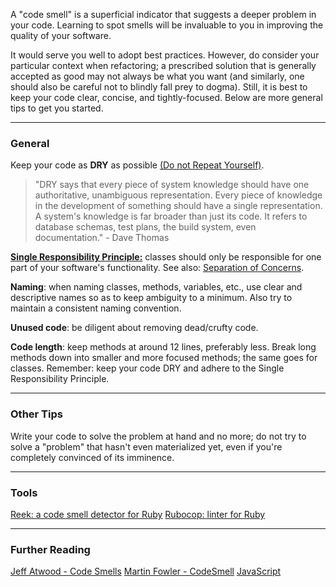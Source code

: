 A "code smell" is a superficial indicator that suggests a deeper problem in your code. Learning to spot smells will be invaluable to you in improving the quality of your software.

It would serve you well to adopt best practices. However, do consider your particular context when refactoring; a prescribed solution that is generally accepted as good may not always be what you want (and similarly, one should also be careful not to blindly fall prey to dogma). Still, it is best to keep your code clear, concise, and tightly-focused. Below are more general tips to get you started.

----

### General

Keep your code as **DRY** as possible [(Do not Repeat Yourself)](http://www.artima.com/intv/dry.html).

> "DRY says that every piece of system knowledge should have one authoritative, unambiguous representation. Every piece of knowledge in the development of something should have a single representation. A system's knowledge is far broader than just its code. It refers to database schemas, test plans, the build system, even documentation." - Dave Thomas

**[Single Responsibility Principle:](https://en.wikipedia.org/wiki/Single_responsibility_principle)** classes should only be responsible for one part of your software's functionality. See also: [Separation of Concerns](https://en.wikipedia.org/wiki/Separation_of_concerns).

**Naming**: when naming classes, methods, variables, etc., use clear and descriptive names so as to keep ambiguity to a minimum. Also try to maintain a consistent naming convention.

**Unused code**: be diligent about removing dead/crufty code.

**Code length**: keep methods at around 12 lines, preferably less. Break long methods down into smaller and more focused methods; the same goes for classes. Remember: keep your code DRY and adhere to the Single Responsibility Principle.

----

### Other Tips

Write your code to solve the problem at hand and no more; do not try to solve a "problem" that hasn't even materialized yet, even if you're completely convinced of its imminence.

----

### Tools

[Reek: a code smell detector for Ruby](https://github.com/troessner/reek)
[Rubocop: linter for Ruby](https://github.com/bbatsov/rubocop)

----

### Further Reading

[Jeff Atwood - Code Smells](http://blog.codinghorror.com/code-smells/)
[Martin Fowler - CodeSmell](http://martinfowler.com/bliki/CodeSmell.html)
[JavaScript](http://rmurphey.com/js-minty-fresh/presentation/)
